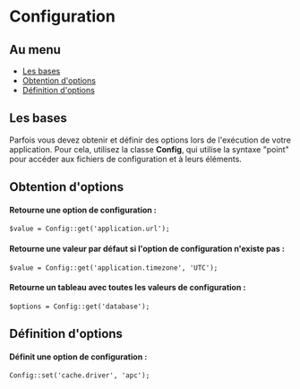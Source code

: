 # Configuration

## Au menu

- [Les bases](#the-basics)
- [Obtention d'options](#retrieving-options)
- [Définition d'options](#setting-options)

<a name="the-basics"></a>
## Les bases

Parfois vous devez obtenir et définir des options lors de l'exécution de votre application. Pour cela, utilisez la classe **Config**, qui utilise la syntaxe "point" pour accéder aux fichiers de configuration et à leurs éléments.

<a name="retrieving-options"></a>
## Obtention d'options

#### Retourne une option de configuration :

	$value = Config::get('application.url');

#### Retourne une valeur par défaut si l'option de configuration n'existe pas :

	$value = Config::get('application.timezone', 'UTC');

#### Retourne un tableau avec toutes les valeurs de configuration :

	$options = Config::get('database');

<a name="setting-options"></a>
## Définition d'options

#### Définit une option de configuration :

	Config::set('cache.driver', 'apc');
